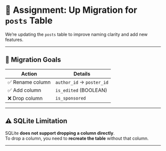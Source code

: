 # 🔼 Assignment: Up Migration for `posts` Table

We’re updating the `posts` table to improve naming clarity and add new features.

---

## 🧾 Migration Goals

| Action                     | Details                                  |
|---------------------------|------------------------------------------|
| ✅ Rename column           | `author_id` → `poster_id`                |
| ✅ Add column              | `is_edited` (BOOLEAN)                    |
| ❌ Drop column             | `is_sponsored`                           |

---

## ⚠️ SQLite Limitation

SQLite **does not support dropping a column directly**.  
To drop a column, you need to **recreate the table** without that column.

---

